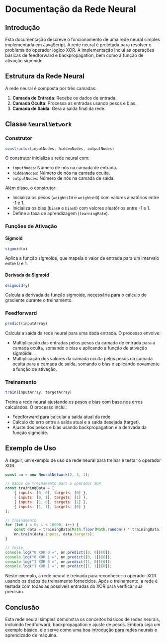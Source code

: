 
# Documentação da Rede Neural

## Introdução
Esta documentação descreve o funcionamento de uma rede neural simples implementada em JavaScript. A rede neural é projetada para resolver o problema do operador lógico XOR. A implementação inclui as operações básicas de feedforward e backpropagation, bem como a função de ativação sigmoide.

## Estrutura da Rede Neural

A rede neural é composta por três camadas:
1. **Camada de Entrada**: Recebe os dados de entrada.
2. **Camada Oculta**: Processa as entradas usando pesos e bias.
3. **Camada de Saída**: Gera a saída final da rede.

## Classe `NeuralNetwork`

### Construtor

```javascript
constructor(inputNodes, hiddenNodes, outputNodes)
```

O construtor inicializa a rede neural com:
- `inputNodes`: Número de nós na camada de entrada.
- `hiddenNodes`: Número de nós na camada oculta.
- `outputNodes`: Número de nós na camada de saída.

Além disso, o construtor:
- Inicializa os pesos (`weightsIH` e `weightsHO`) com valores aleatórios entre -1 e 1.
- Inicializa os bias (`biasH` e `biasO`) com valores aleatórios entre -1 e 1.
- Define a taxa de aprendizagem (`learningRate`).

### Funções de Ativação

#### Sigmoid

```javascript
sigmoid(x)
```
Aplica a função sigmoide, que mapeia o valor de entrada para um intervalo entre 0 e 1.

#### Derivada da Sigmoid

```javascript
dsigmoid(y)
```
Calcula a derivada da função sigmoide, necessária para o cálculo do gradiente durante o treinamento.

### Feedforward

```javascript
predict(inputArray)
```
Calcula a saída da rede neural para uma dada entrada. O processo envolve:
- Multiplicação das entradas pelos pesos da camada de entrada para a camada oculta, somando o bias e aplicando a função de ativação sigmoide.
- Multiplicação dos valores da camada oculta pelos pesos da camada oculta para a camada de saída, somando o bias e aplicando novamente a função de ativação.

### Treinamento

```javascript
train(inputArray, targetArray)
```
Treina a rede neural ajustando os pesos e bias com base nos erros calculados. O processo inclui:
- Feedforward para calcular a saída atual da rede.
- Cálculo do erro entre a saída atual e a saída desejada (target).
- Ajuste dos pesos e bias usando backpropagation e a derivada da função sigmoide.

## Exemplo de Uso

A seguir, um exemplo de uso da rede neural para treinar e testar o operador XOR.

```javascript
const nn = new NeuralNetwork(2, 4, 1);

// Dados de treinamento para o operador XOR
const trainingData = [
    { inputs: [0, 0], targets: [0] },
    { inputs: [0, 1], targets: [1] },
    { inputs: [1, 0], targets: [1] },
    { inputs: [1, 1], targets: [0] }
];

// Treinamento
for (let i = 0; i < 10000; i++) {
    const data = trainingData[Math.floor(Math.random() * trainingData.length)];
    nn.train(data.inputs, data.targets);
}

// Teste
console.log("0 XOR 0 =", nn.predict([0, 0])[0]);
console.log("0 XOR 1 =", nn.predict([0, 1])[0]);
console.log("1 XOR 0 =", nn.predict([1, 0])[0]);
console.log("1 XOR 1 =", nn.predict([1, 1])[0]);
```

Neste exemplo, a rede neural é treinada para reconhecer o operador XOR usando os dados de treinamento fornecidos. Após o treinamento, a rede é testada com todas as possíveis entradas do XOR para verificar sua precisão.

## Conclusão

Esta rede neural simples demonstra os conceitos básicos de redes neurais, incluindo feedforward, backpropagation e ajuste de pesos. Embora seja um exemplo básico, ele serve como uma boa introdução para redes neurais e aprendizado de máquina.
